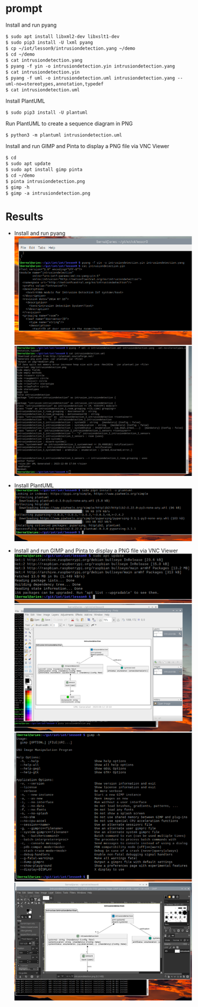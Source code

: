 # prompt
Install and run pyang
```
$ sudo apt install libxml2-dev libxslt1-dev
$ sudo pip3 install -U lxml pyang
$ cp ~/iot/lesson9/intrusiondetection.yang ~/demo
$ cd ~/demo
$ cat intrusiondetection.yang
$ pyang -f yin -o intrusiondetection.yin intrusiondetection.yang
$ cat intrusiondetection.yin
$ pyang -f uml -o intrusiondetection.uml intrusiondetection.yang --uml-no=stereotypes,annotation,typedef
$ cat intrusiondetection.uml
```

Install PlantUML

```
$ sudo pip3 install -U plantuml
```
Run PlantUML to create a sequence diagram in PNG
```
$ python3 -m plantuml intrusiondetection.uml
```

Install and run GIMP and Pinta to display a PNG file via VNC Viewer
```
$ cd
$ sudo apt update
$ sudo apt install gimp pinta
$ cd ~/demo
$ pinta intrusiondetection.png
$ gimp -h
$ gimp -a intrusiondetection.png
```

# Results

- Install and run pyang
 ![image](https://github.com/LMBernal/CPE322/blob/main/labs/lab%209%20-YANG/images/image.png)
 ![image1](https://github.com/LMBernal/CPE322/blob/main/labs/lab%209%20-YANG/images/image1.png)

- Install PlantUML
![image2](https://github.com/LMBernal/CPE322/blob/main/labs/lab%209%20-YANG/images/image2.png)

- Install and run GIMP and Pinta to display a PNG file via VNC Viewer
![image3](https://github.com/LMBernal/CPE322/blob/main/labs/lab%209%20-YANG/images/image3.png)
![image4](https://github.com/LMBernal/CPE322/blob/main/labs/lab%209%20-YANG/images/image4.png)
![image5](https://github.com/LMBernal/CPE322/blob/main/labs/lab%209%20-YANG/images/image5.png)
![image6](https://github.com/LMBernal/CPE322/blob/main/labs/lab%209%20-YANG/images/image6.png)
